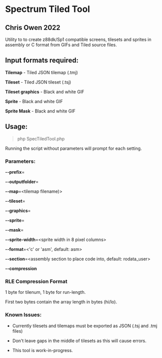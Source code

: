 # Spectrum Tiled Tool
## Chris Owen 2022

Utility to to create z88dk/Sp1 compatible screens, tilesets and sprites in assembly or C format from GIFs and Tiled source files.

## Input formats required:

**Tilemap** - Tiled JSON tilemap (.tmj)

**Tileset** - Tiled JSON tileset (.tsj)

**Tileset graphics** - Black and white GIF

**Sprite** - Black and white GIF

**Sprite Mask** - Black and white GIF


## Usage:

> php SpecTiledTool.php

Running the script without parameters will prompt for each setting.


### Parameters:

**--prefix**=<prefix for naming variables>

**--outputfolder**=<folder path to place generated files>

**--map**=<tilemap filename)>

**--tileset**=<tileset filename>

**--graphics**=<tileset graphics filename>

**--sprite**=<sprite filename>

**--mask**=<sprite mask filename>

**--sprite-width**=<sprite width in 8 pixel columns>

**--format**=<'c' or 'asm', default: asm>

**--section**=<assembly section to place code into, default: rodata_user>

**--compression** <enable RLE compression on tilemaps>

### RLE Compression Format

1 byte for tilenum, 1 byte for run-length.

First two bytes contain the array length in bytes (hi/lo).

### Known Issues:

* Currently tilesets and tilemaps must be exported as JSON (.tsj and .tmj files)

* Don't leave gaps in the middle of tilesets as this will cause errors.

* This tool is work-in-progress.

